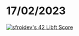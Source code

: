 # 17/02/2023
<a href="https://github.com/Coday-meric/badge42"><img src="https://badge42.coday.fr/api/v2/clvc5zhsr1978001p4a960jya6/project/2963732" alt="sfroidev's 42 Libft Score" /></a>
